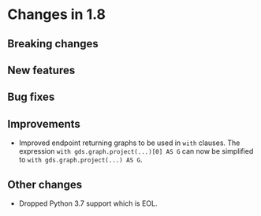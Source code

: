 # Changes in 1.8


## Breaking changes


## New features


## Bug fixes


## Improvements

* Improved endpoint returning graphs to be used in `with` clauses. The expression `with gds.graph.project(...)[0] AS G` can now be simplified to `with gds.graph.project(...) AS G`.


## Other changes
* Dropped Python 3.7 support which is EOL.


